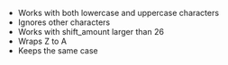 - Works with both lowercase and uppercase characters
- Ignores other characters
- Works with shift_amount larger than 26
- Wraps Z to A
- Keeps the same case
